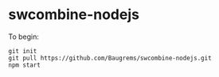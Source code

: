 # swcombine-nodejs



To begin:
```
git init
git pull https://github.com/Baugrems/swcombine-nodejs.git
npm start
```
